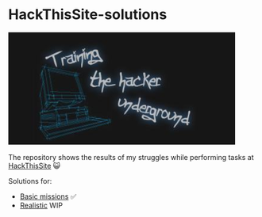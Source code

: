 # HackThisSite-solutions

![alt text](logo.png)

The repository shows the results of my struggles while performing tasks at [HackThisSite](https://www.hackthissite.org/) 😺

Solutions for:
* [Basic missions](https://github.com/Kosia2000/HackThisSite-solutions/tree/master/Basic) ✅
* [Realistic](https://github.com/Kosia2000/HackThisSite-solutions/tree/master/Realistic) WIP

